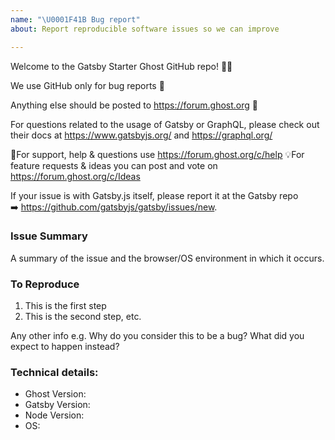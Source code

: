 ```yaml
---
name: "\U0001F41B Bug report"
about: Report reproducible software issues so we can improve

---
```


Welcome to the Gatsby Starter Ghost GitHub repo! 👋🎉

We use GitHub only for bug reports 🐛

Anything else should be posted to https://forum.ghost.org 👫

For questions related to the usage of Gatsby or GraphQL, please check out their docs at https://www.gatsbyjs.org/ and https://graphql.org/

🚨For support, help & questions use https://forum.ghost.org/c/help
💡For feature requests & ideas you can post and vote on https://forum.ghost.org/c/Ideas

If your issue is with Gatsby.js itself, please report it at the Gatsby repo ➡️ https://github.com/gatsbyjs/gatsby/issues/new.

### Issue Summary

A summary of the issue and the browser/OS environment in which it occurs.

### To Reproduce

1. This is the first step
2. This is the second step, etc.

Any other info e.g. Why do you consider this to be a bug? What did you expect to happen instead?

### Technical details:

* Ghost Version:
* Gatsby Version:
* Node Version:
* OS:
